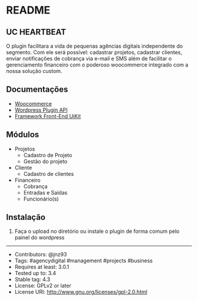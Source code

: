 # README

## UC HEARTBEAT
O plugin facilitara a vida de pequenas agências digitais independente do segmento. Com ele será possível: cadastrar projetos, cadastrar clientes, enviar notificações de cobrança via e-mail e SMS além de facilitar o gerenciamento financeiro com o poderoso woocommerce integrado com a nossa solução custom.

## Documentações
* [Woocommerce](https://woocommerce.github.io/woocommerce-rest-api-docs/)
* [Wordpress Plugin API](https://codex.wordpress.org/Plugin_API)
* [Framework Front-End UiKit](https://getuikit.com/docs/introduction)

## Módulos
* Projetos
  * Cadastro de Projeto
  * Gestão do projeto
* Cliente
  * Cadastro de clientes
* Financeiro
  * Cobrança
  * Entradas e Saídas
  * Funcionário(s)

## Instalação
1) Faça o upload no diretório ou instale o plugin de forma comum pelo painel do wordpress

-----------

* Contributors: @jnz93
* Tags: #agencydigital #management #projects #business
* Requires at least: 3.0.1
* Tested up to: 3.4
* Stable tag: 4.3
* License: GPLv2 or later
* License URI: http://www.gnu.org/licenses/gpl-2.0.html
